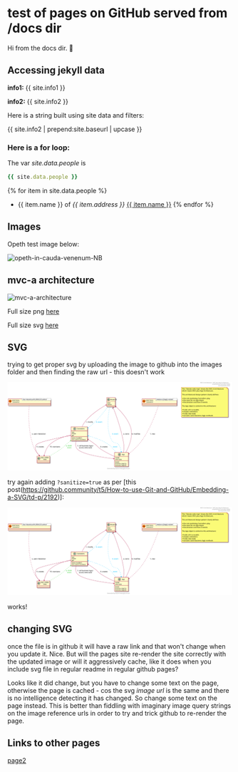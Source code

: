 # test of pages on GitHub served from /docs dir

Hi from the docs dir. 🤟

## Accessing jekyll data

**info1:** {{ site.info1 }}

**info2:** {{ site.info2 }}

Here is a string built using site data and filters:

{{ site.info2 | prepend:site.baseurl | upcase }}

### Here is a for loop:

The var *site.data.people* is 
```ruby
{{ site.data.people }}
```

{% for item in site.data.people %}
* {{ item.name }} of *{{ item.address }}* [{{ item.name }}](http://www.google.com)
{% endfor %}

## Images

Opeth test image below:

![opeth-in-cauda-venenum-NB](https://user-images.githubusercontent.com/830777/76915877-dc9fa800-6912-11ea-8c1a-08a0ab767f1a.jpg)

## mvc-a architecture

![mvc-a-architecture](https://user-images.githubusercontent.com/830777/76916676-4c169700-6915-11ea-9157-c74e4b1ff234.png)

Full size png [here](https://user-images.githubusercontent.com/830777/76916676-4c169700-6915-11ea-9157-c74e4b1ff234.png)

Full size svg [here](https://raw.githubusercontent.com/tcab/pagestest/master/docs/images/mvc-a-architecture.svg?sanitize=true)

## SVG

trying to get proper svg by uploading the image to github into the images folder and then finding the raw url - this doesn't work

![mvc-a-architecture](https://raw.githubusercontent.com/tcab/pagestest/master/docs/images/mvc-a-architecture.svg)

try again adding `?sanitize=true` as per [this post(https://github.community/t5/How-to-use-Git-and-GitHub/Embedding-a-SVG/td-p/2192)]:

![mvc-a-architecture](https://raw.githubusercontent.com/tcab/pagestest/master/docs/images/mvc-a-architecture.svg?sanitize=true)

works!

## changing SVG

once the file is in github it will have a raw link and that won't change when you update it.  Nice.  But will the pages site re-render the site correctly with the updated image or will it aggressively cache, like it does when you include svg file in regular readme in regular github pages?

Looks like it did change, but you have to change some text on the page, otherwise the page is cached - cos the svg *image url* is the same and there is no intelligence detecting it has changed. So change some text on the page instead. This is better than fiddling with imaginary image query strings on the image reference urls in order to try and trick github to re-render the page.

## Links to other pages

[page2](page2.md)
